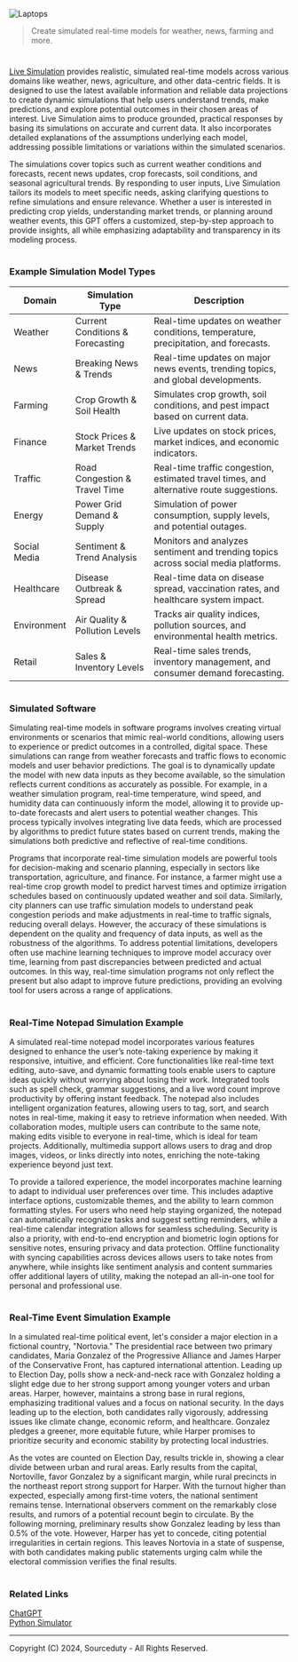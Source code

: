 ![Laptops](https://github.com/user-attachments/assets/b085297e-b2f6-4050-9f6b-cfbbaa9dcaf5)

> Create simulated real-time models for weather, news, farming and more.

#

[Live Simulation](https://chatgpt.com/g/g-8sqRruo4R-live-simulation) provides realistic, simulated real-time models across various domains like weather, news, agriculture, and other data-centric fields. It is designed to use the latest available information and reliable data projections to create dynamic simulations that help users understand trends, make predictions, and explore potential outcomes in their chosen areas of interest. Live Simulation aims to produce grounded, practical responses by basing its simulations on accurate and current data. It also incorporates detailed explanations of the assumptions underlying each model, addressing possible limitations or variations within the simulated scenarios.

The simulations cover topics such as current weather conditions and forecasts, recent news updates, crop forecasts, soil conditions, and seasonal agricultural trends. By responding to user inputs, Live Simulation tailors its models to meet specific needs, asking clarifying questions to refine simulations and ensure relevance. Whether a user is interested in predicting crop yields, understanding market trends, or planning around weather events, this GPT offers a customized, step-by-step approach to provide insights, all while emphasizing adaptability and transparency in its modeling process.

#
### Example Simulation Model Types

| Domain      | Simulation Type                  | Description                                                                             |
|-------------|-----------------------------------|-----------------------------------------------------------------------------------------|
| Weather     | Current Conditions & Forecasting | Real-time updates on weather conditions, temperature, precipitation, and forecasts.     |
| News        | Breaking News & Trends           | Real-time updates on major news events, trending topics, and global developments.       |
| Farming     | Crop Growth & Soil Health        | Simulates crop growth, soil conditions, and pest impact based on current data.          |
| Finance     | Stock Prices & Market Trends     | Live updates on stock prices, market indices, and economic indicators.                  |
| Traffic     | Road Congestion & Travel Time    | Real-time traffic congestion, estimated travel times, and alternative route suggestions. |
| Energy      | Power Grid Demand & Supply       | Simulation of power consumption, supply levels, and potential outages.                  |
| Social Media| Sentiment & Trend Analysis       | Monitors and analyzes sentiment and trending topics across social media platforms.      |
| Healthcare  | Disease Outbreak & Spread        | Real-time data on disease spread, vaccination rates, and healthcare system impact.      |
| Environment | Air Quality & Pollution Levels   | Tracks air quality indices, pollution sources, and environmental health metrics.        |
| Retail      | Sales & Inventory Levels         | Real-time sales trends, inventory management, and consumer demand forecasting.          |

#
### Simulated Software

Simulating real-time models in software programs involves creating virtual environments or scenarios that mimic real-world conditions, allowing users to experience or predict outcomes in a controlled, digital space. These simulations can range from weather forecasts and traffic flows to economic models and user behavior predictions. The goal is to dynamically update the model with new data inputs as they become available, so the simulation reflects current conditions as accurately as possible. For example, in a weather simulation program, real-time temperature, wind speed, and humidity data can continuously inform the model, allowing it to provide up-to-date forecasts and alert users to potential weather changes. This process typically involves integrating live data feeds, which are processed by algorithms to predict future states based on current trends, making the simulations both predictive and reflective of real-time conditions.

Programs that incorporate real-time simulation models are powerful tools for decision-making and scenario planning, especially in sectors like transportation, agriculture, and finance. For instance, a farmer might use a real-time crop growth model to predict harvest times and optimize irrigation schedules based on continuously updated weather and soil data. Similarly, city planners can use traffic simulation models to understand peak congestion periods and make adjustments in real-time to traffic signals, reducing overall delays. However, the accuracy of these simulations is dependent on the quality and frequency of data inputs, as well as the robustness of the algorithms. To address potential limitations, developers often use machine learning techniques to improve model accuracy over time, learning from past discrepancies between predicted and actual outcomes. In this way, real-time simulation programs not only reflect the present but also adapt to improve future predictions, providing an evolving tool for users across a range of applications.

#
### Real-Time Notepad Simulation Example

A simulated real-time notepad model incorporates various features designed to enhance the user’s note-taking experience by making it responsive, intuitive, and efficient. Core functionalities like real-time text editing, auto-save, and dynamic formatting tools enable users to capture ideas quickly without worrying about losing their work. Integrated tools such as spell check, grammar suggestions, and a live word count improve productivity by offering instant feedback. The notepad also includes intelligent organization features, allowing users to tag, sort, and search notes in real-time, making it easy to retrieve information when needed. With collaboration modes, multiple users can contribute to the same note, making edits visible to everyone in real-time, which is ideal for team projects. Additionally, multimedia support allows users to drag and drop images, videos, or links directly into notes, enriching the note-taking experience beyond just text.

To provide a tailored experience, the model incorporates machine learning to adapt to individual user preferences over time. This includes adaptive interface options, customizable themes, and the ability to learn common formatting styles. For users who need help staying organized, the notepad can automatically recognize tasks and suggest setting reminders, while a real-time calendar integration allows for seamless scheduling. Security is also a priority, with end-to-end encryption and biometric login options for sensitive notes, ensuring privacy and data protection. Offline functionality with syncing capabilities across devices allows users to take notes from anywhere, while insights like sentiment analysis and content summaries offer additional layers of utility, making the notepad an all-in-one tool for personal and professional use.

#
### Real-Time Event Simulation Example

In a simulated real-time political event, let's consider a major election in a fictional country, "Nortovia." The presidential race between two primary candidates, Maria Gonzalez of the Progressive Alliance and James Harper of the Conservative Front, has captured international attention. Leading up to Election Day, polls show a neck-and-neck race with Gonzalez holding a slight edge due to her strong support among younger voters and urban areas. Harper, however, maintains a strong base in rural regions, emphasizing traditional values and a focus on national security. In the days leading up to the election, both candidates rally vigorously, addressing issues like climate change, economic reform, and healthcare. Gonzalez pledges a greener, more equitable future, while Harper promises to prioritize security and economic stability by protecting local industries.

As the votes are counted on Election Day, results trickle in, showing a clear divide between urban and rural areas. Early results from the capital, Nortoville, favor Gonzalez by a significant margin, while rural precincts in the northeast report strong support for Harper. With the turnout higher than expected, especially among first-time voters, the national sentiment remains tense. International observers comment on the remarkably close results, and rumors of a potential recount begin to circulate. By the following morning, preliminary results show Gonzalez leading by less than 0.5% of the vote. However, Harper has yet to concede, citing potential irregularities in certain regions. This leaves Nortovia in a state of suspense, with both candidates making public statements urging calm while the electoral commission verifies the final results.

#
### Related Links

[ChatGPT](https://github.com/sourceduty/ChatGPT)
<br>
[Python Simulator](https://github.com/sourceduty/Python_Simulator)

***
Copyright (C) 2024, Sourceduty - All Rights Reserved.
